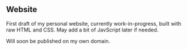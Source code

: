 ## Website

First draft of my personal website, currently work-in-progress, built with raw HTML and CSS. May add a bit of JavScript later if needed.

Will soon be published on my own domain.
